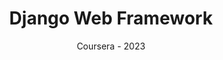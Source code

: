 ---
title: 'Django Web Framework'
subtitle: 'Coursera - 2023'
image:
    url: "https://res.cloudinary.com/dwczjy8e4/image/upload/v1695153462/portfolio/coursera_o3hmht.svg"
    alt: 'Logo de Coursera'
description : 'Fundamentos de Django | Autenticación y permisos | Panel de administrador | Formularios | Templates y herencia | Modelos | Optimizacion de querysets | Modularizacion de archivo settings'
---